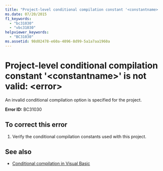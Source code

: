 ```yaml
---
title: "Project-level conditional compilation constant '<constantname>' is not valid: <error>"
ms.date: 07/20/2015
f1_keywords: 
  - "bc31030"
  - "vbc31030"
helpviewer_keywords: 
  - "BC31030"
ms.assetid: 98d02478-e60a-4096-8d99-5a1a7aa1960a
---
```

# Project-level conditional compilation constant '\<constantname>' is not valid: \<error>
An invalid conditional compilation option is specified for the project.  
  
 **Error ID:** BC31030  
  
## To correct this error  
  
1. Verify the conditional compilation constants used with this project.  
  
## See also

- [Conditional compilation in Visual Basic](~/docs/visual-basic/programming-guide/program-structure/conditional-compilation.md)
